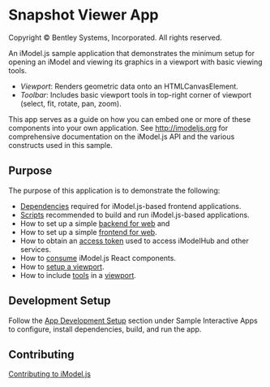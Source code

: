# Snapshot Viewer App

Copyright © Bentley Systems, Incorporated. All rights reserved.

An iModel.js sample application that demonstrates the minimum setup for opening an iModel and viewing its graphics in a viewport with basic viewing tools.

* _Viewport_: Renders geometric data onto an HTMLCanvasElement.
* _Toolbar_: Includes basic viewport tools in top-right corner of viewport (select, fit, rotate, pan, zoom).

This app serves as a guide on how you can embed one or more of these components into your own application.
See http://imodeljs.org for comprehensive documentation on the iModel.js API and the various constructs used in this sample.

## Purpose

The purpose of this application is to demonstrate the following:

* [Dependencies](./package.json) required for iModel.js-based frontend applications.
* [Scripts](./package.json) recommended to build and run iModel.js-based applications.
* How to set up a simple [backend for web](./src/backend/BackendServer.ts) and
* How to set up a simple [frontend for web](./src/frontend/api/BasicViewportApp.ts).
* How to obtain an [access token](https://www.imodeljs.org/learning/common/accesstoken/) used to access iModelHub and other services.
* How to [consume](./src/frontend/components/App.tsx) iModel.js React components.
* How to [setup a viewport](./src/frontend/components/App.tsx#L106).
* How to include
  [tools](./src/frontend/components/Toolbar.tsx) in a
  [viewport](./src/frontend/components/App.tsx#L205).

## Development Setup

Follow the [App Development Setup](../../README.md) section under Sample Interactive Apps to configure, install dependencies, build, and run the app.

## Contributing

[Contributing to iModel.js](https://github.com/imodeljs/imodeljs/blob/master/CONTRIBUTING.md)
